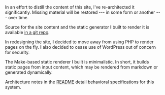 In an effort to distill the content of this site, I've re-architected it
significantly.  Missing material will be restored --- in some form or another
--- over time.

Source for the site content and the static generator I built to render it is
available [in a git repo](/git/personal-site).


<!--break-->


In redesigning the site, I decided to move away from using PHP to render pages
on the fly.  I also decided to cease use of WordPress out of concern for
security.

The Make-based static renderer I built is minimalistic.  In short, it builds
static pages from input content, which may be rendered from markdown or
generated dynamically.

Architecture notes in the [README](/git/personal-site/blob/master/README.md)
detail behavioral specifications for this system.
